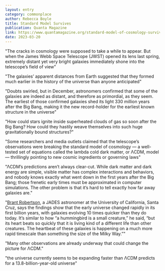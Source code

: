 ```yaml
---
layout: entry
category: commonplace
author: Rebecca Boyle
title: Standard Model Survives
publication: Quanta Magazine
link: https://www.quantamagazine.org/standard-model-of-cosmology-survives-jwsts-surprising-finds-20230120/
date: 2023-03-20
---
```


"The cracks in cosmology were supposed to take a while to appear. But when the James Webb Space Telescope (JWST) opened its lens last spring, extremely distant yet very bright galaxies immediately shone into the telescope’s field of view"

"The galaxies’ apparent distances from Earth suggested that they formed much earlier in the history of the universe than anyone anticipated"

"Doubts swirled, but in December, astronomers confirmed that some of the galaxies are indeed as distant, and therefore as primordial, as they seem. The earliest of those confirmed galaxies shed its light 330 million years after the Big Bang, making it the new record-holder for the earliest known structure in the universe"

"How could stars ignite inside superheated clouds of gas so soon after the Big Bang? How could they hastily weave themselves into such huge gravitationally bound structures?"

"Some researchers and media outlets claimed that the telescope’s observations were breaking the standard model of cosmology — a well-tested set of equations called the lambda cold dark matter, or ΛCDM, model — thrillingly pointing to new cosmic ingredients or governing laws"

"ΛCDM’s predictions aren’t always clear-cut. While dark matter and dark energy are simple, visible matter has complex interactions and behaviors, and nobody knows exactly what went down in the first years after the Big Bang; those frenetic early times must be approximated in computer simulations. The other problem is that it’s hard to tell exactly how far away galaxies are."

"[Brant Robertson](https://www.astro.ucsc.edu/faculty/index.php?uid=brant), a JADES astronomer at the University of California, Santa Cruz, says the findings show that the early universe changed rapidly in its first billion years, with galaxies evolving 10 times quicker than they do today. It’s similar to how “a hummingbird is a small creature,” he said, “but its heart beats so quickly that it is living kind of a different life than other creatures. The heartbeat of these galaxies is happening on a much more rapid timescale than something the size of the Milky Way.”"

"Many other observations are already underway that could change the picture for ΛCDM."

"the universe currently seems to be expanding faster than ΛCDM predicts for a 13.8-billion-year-old universe"
